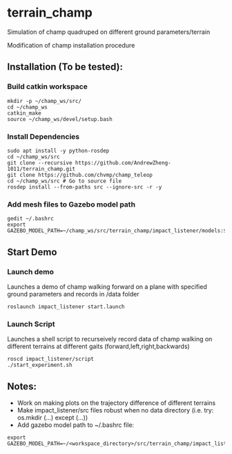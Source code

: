 # terrain_champ
Simulation of champ quadruped on different ground parameters/terrain

Modification of champ installation procedure

## Installation (To be tested): ##

### Build catkin workspace ###
```
mkdir -p ~/champ_ws/src/
cd ~/champ_ws
catkin_make
source ~/champ_ws/devel/setup.bash
```
### Install Dependencies ###
```
sudo apt install -y python-rosdep
cd ~/champ_ws/src
git clone --recursive https://github.com/AndrewZheng-1011/terrain_champ.git
git clone https://github.com/chvmp/champ_teleop
cd ~/champ_ws/src # Go to source file
rosdep install --from-paths src --ignore-src -r -y
```
### Add mesh files to Gazebo model path ###
```
gedit ~/.bashrc
export GAZEBO_MODEL_PATH=~/champ_ws/src/terrain_champ/impact_listener/models:${GAZEBO_MODEL_PATH}
```
## Start Demo ##
### Launch demo ###
Launches a demo of champ walking forward on a plane with specified ground parameters and records in /data folder
```
roslaunch impact_listener start.launch
```

### Launch Script ###
Launches a shell script to recurseively record data of champ walking on different terrains at different gaits (forward,left,right,backwards)

```
roscd impact_listener/script
./start_experiment.sh
```


## Notes: ##
- Work on making plots on the trajectory difference of different terrains
- Make impact_listener/src files robust when no data directory (i.e. try: os.mkdir  (...) except (...))
- Add gazebo model path to ~/.bashrc file:
```
export GAZEBO_MODEL_PATH=~/<workspace_directory>/src/terrain_champ/impact_listener/models:${GAZEBO_MODEL_PATH}
```
